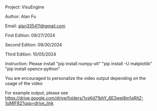 Project: VisuEngine

Author: Alan Fu

Email: alan335411@gmail.com

First Edition: 09/27/2024

Second Edition: 09/30/2024

Third Edition: 10/05/2024

Instruction: Please install "pip install numpy-stl" "pip install -U matplotlib" "pip install opencv-python"

You are encouraged to personalize the video output depending on the usage of the video

For example output, please see https://drive.google.com/drive/folders/1vsKd71bhY_6E3wej8m1qRitZ-1uMIF82?usp=drive_link 
